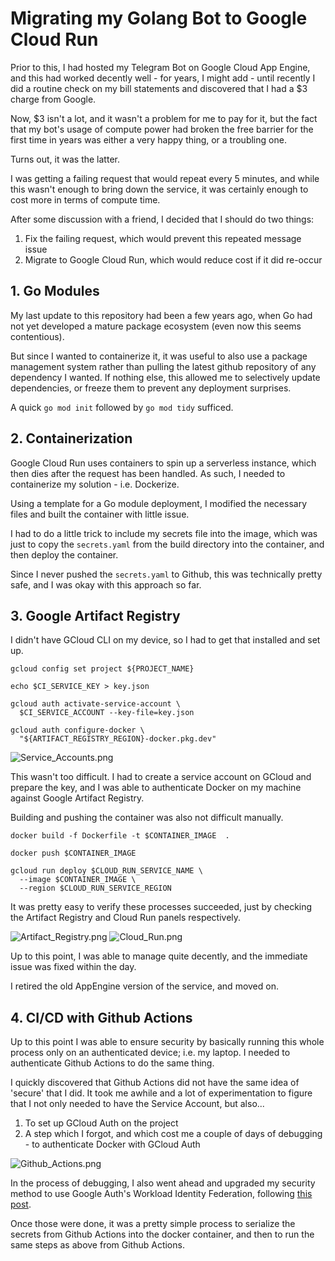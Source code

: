 # Migrating my Golang Bot to Google Cloud Run

Prior to this, I had hosted my Telegram Bot on Google Cloud App Engine, and this had worked decently well - for years, I might add - until recently I did a routine check on my bill statements and discovered that I had a $3 charge from Google. 

Now, $3 isn't a lot, and it wasn't a problem for me to pay for it, but the fact that my bot's usage of compute power had broken the free barrier for the first time in years was either a very happy thing, or a troubling one. 

Turns out, it was the latter. 

I was getting a failing request that would repeat every 5 minutes, and while this wasn't enough to bring down the service, it was certainly enough to cost more in terms of compute time. 

After some discussion with a friend, I decided that I should do two things:
1. Fix the failing request, which would prevent this repeated message issue
2. Migrate to Google Cloud Run, which would reduce cost if it did re-occur

## 1. Go Modules

My last update to this repository had been a few years ago, when Go had not yet developed a mature package ecosystem (even now this seems contentious). 

But since I wanted to containerize it, it was useful to also use a package management system rather than pulling the latest github repository of any dependency I wanted. If nothing else, this allowed me to selectively update dependencies, or freeze them to prevent any deployment surprises. 

A quick `go mod init` followed by `go mod tidy` sufficed.

## 2. Containerization

Google Cloud Run uses containers to spin up a serverless instance, which then dies after the request has been handled. As such, I needed to containerize my solution - i.e. Dockerize. 

Using a template for a Go module deployment, I modified the necessary files and built the container with little issue. 

I had to do a little trick to include my secrets file into the image, which was just to copy the `secrets.yaml` from the build directory into the container, and then deploy the container. 

Since I never pushed the `secrets.yaml` to Github, this was technically pretty safe, and I was okay with this approach so far. 

## 3. Google Artifact Registry

I didn't have GCloud CLI on my device, so I had to get that installed and set up. 

```
gcloud config set project ${PROJECT_NAME}

echo $CI_SERVICE_KEY > key.json

gcloud auth activate-service-account \
  $CI_SERVICE_ACCOUNT --key-file=key.json
  
gcloud auth configure-docker \
  "${ARTIFACT_REGISTRY_REGION}-docker.pkg.dev" 
```

![Service_Accounts.png](../assets/blog/2022_01_07_Golang_Bot_Cloud_Run/Service_Accounts.png)

This wasn't too difficult. I had to create a service account on GCloud and prepare the key, and I was able to authenticate Docker on my machine against Google Artifact Registry. 

Building and pushing the container was also not difficult manually. 

```
docker build -f Dockerfile -t $CONTAINER_IMAGE  .

docker push $CONTAINER_IMAGE

gcloud run deploy $CLOUD_RUN_SERVICE_NAME \
  --image $CONTAINER_IMAGE \
  --region $CLOUD_RUN_SERVICE_REGION
```

It was pretty easy to verify these processes succeeded, just by checking the Artifact Registry and Cloud Run panels respectively. 

![Artifact_Registry.png](../assets/blog/2022_01_07_Golang_Bot_Cloud_Run/Artifact_Registry.png)
![Cloud_Run.png](../assets/blog/2022_01_07_Golang_Bot_Cloud_Run/Cloud_Run.png)

Up to this point, I was able to manage quite decently, and the immediate issue was fixed within the day. 

I retired the old AppEngine version of the service, and moved on. 

## 4. CI/CD with Github Actions

Up to this point I was able to ensure security by basically running this whole process only on an authenticated device; i.e. my laptop. I needed to authenticate Github Actions to do the same thing. 

I quickly discovered that Github Actions did not have the same idea of 'secure' that I did. It took me awhile and a lot of experimentation to figure that I not only needed to have the Service Account, but also...

1. To set up GCloud Auth on the project
2. A step which I forgot, and which cost me a couple of days of debugging - to authenticate Docker with GCloud Auth

![Github_Actions.png](../assets/blog/2022_01_07_Golang_Bot_Cloud_Run/Github_Actions.png)

In the process of debugging, I also went ahead and upgraded my security method to use Google Auth's Workload Identity Federation, following [this post](https://cloud.google.com/blog/products/identity-security/enabling-keyless-authentication-from-github-actions).

Once those were done, it was a pretty simple process to serialize the secrets from Github Actions into the docker container, and then to run the same steps as above from Github Actions. 

